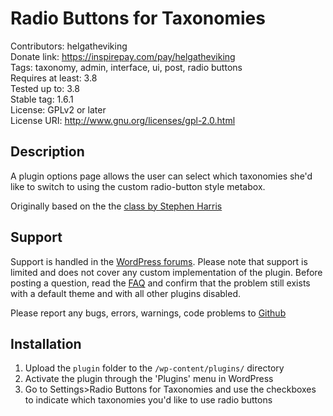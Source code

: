 # Radio Buttons for Taxonomies
Contributors: helgatheviking                  
Donate link: https://inspirepay.com/pay/helgatheviking                  
Tags: taxonomy, admin, interface, ui, post, radio buttons                  
Requires at least: 3.8                  
Tested up to: 3.8                  
Stable tag: 1.6.1                  
License: GPLv2 or later                  
License URI: http://www.gnu.org/licenses/gpl-2.0.html                  

## Description

A plugin options page allows the user can select which taxonomies she'd like to switch to using the custom radio-button style metabox.

Originally based on the the [class by Stephen Harris](https://github.com/stephenh1988/Radio-Buttons-for-Taxonomies)

## Support

Support is handled in the [WordPress forums](http://wordpress.org/support/plugin/radio-button-for-taxonomies). Please note that support is limited and does not cover any custom implementation of the plugin. Before posting a question, read the [FAQ](http://wordpress.org/plugins/nav-menu-roles/faq/) and confirm that the problem still exists with a default theme and with all other plugins disabled. 

Please report any bugs, errors, warnings, code problems to [Github](https://github.com/helgatheviking/Radio-Buttons-for-Taxonomies/issues)

## Installation

1. Upload the `plugin` folder to the `/wp-content/plugins/` directory
1. Activate the plugin through the 'Plugins' menu in WordPress
1. Go to Settings>Radio Buttons for Taxonomies and use the checkboxes to indicate which taxonomies you'd like to use radio buttons